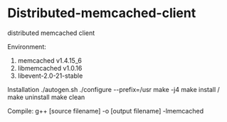Distributed-memcached-client
============================

distributed memcached client

Environment:
1. memcached v1.4.15_6
2. libmemcached v1.0.16
3. libevent-2.0-21-stable

Installation
./autogen.sh
./configure --prefix=/usr
make -j4
make install / make uninstall
make clean

Compile:
g++ [source filename] -o [output filename] -lmemcached
